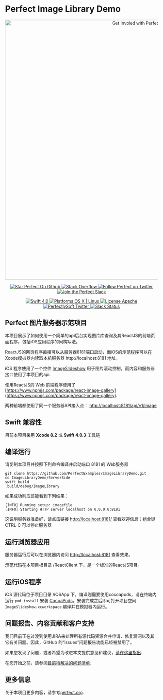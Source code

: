 # Perfect Image Library Demo

<p align="center">
    <a href="http://perfect.org/get-involved.html" target="_blank">
        <img src="http://perfect.org/assets/github/perfect_github_2_0_0.jpg" alt="Get Involed with Perfect!" width="854" />
    </a>
</p>

<p align="center">
    <a href="https://github.com/PerfectlySoft/Perfect" target="_blank">
        <img src="http://www.perfect.org/github/Perfect_GH_button_1_Star.jpg" alt="Star Perfect On Github" />
    </a>  
    <a href="http://stackoverflow.com/questions/tagged/perfect" target="_blank">
        <img src="http://www.perfect.org/github/perfect_gh_button_2_SO.jpg" alt="Stack Overflow" />
    </a>  
    <a href="https://twitter.com/perfectlysoft" target="_blank">
        <img src="http://www.perfect.org/github/Perfect_GH_button_3_twit.jpg" alt="Follow Perfect on Twitter" />
    </a>  
    <a href="http://perfect.ly" target="_blank">
        <img src="http://www.perfect.org/github/Perfect_GH_button_4_slack.jpg" alt="Join the Perfect Slack" />
    </a>
</p>

<p align="center">
    <a href="https://developer.apple.com/swift/" target="_blank">
        <img src="https://img.shields.io/badge/Swift-4.0-orange.svg?style=flat" alt="Swift 4.0">
    </a>
    <a href="https://developer.apple.com/swift/" target="_blank">
        <img src="https://img.shields.io/badge/Platforms-OS%20X%20%7C%20Linux%20-lightgray.svg?style=flat" alt="Platforms OS X | Linux">
    </a>
    <a href="http://perfect.org/licensing.html" target="_blank">
        <img src="https://img.shields.io/badge/License-Apache-lightgrey.svg?style=flat" alt="License Apache">
    </a>
    <a href="http://twitter.com/PerfectlySoft" target="_blank">
        <img src="https://img.shields.io/badge/Twitter-@PerfectlySoft-blue.svg?style=flat" alt="PerfectlySoft Twitter">
    </a>
    <a href="http://perfect.ly" target="_blank">
        <img src="http://perfect.ly/badge.svg" alt="Slack Status">
    </a>
</p>

## Perfect 图片服务器示范项目

本项目展示了如何使用一个简单的api后台实现图片库查询及其ReactJS的前端页面程序，包括iOS应用程序的同构写法。

ReactJS的网页程序直接可以从服务器8181端口启动，而iOS的示范程序可以在Xcode模拟器内读取本机服务器 http://localhost:8181 地址。

iOS 程序使用了一个控件 [ImageSlideshow](https://github.com/zvonicek/ImageSlideshow) 用于图片滚动控制，而内容和服务器接口使用了本项目的api.

使用ReactJS的 Web 前端程序使用了 [https://www.npmjs.com/package/react-image-gallery](https://www.npmjs.com/package/react-image-gallery).

两种前端都使用了同一个服务器API接入点：
 [http://localhost:8181/api/v1/image](http://localhost:8181/api/v1/image)


## Swift 兼容性

目前本项目采用 **Xcode 8.2** 或 **Swift 4.0.3** 工具链

## 编译运行

请复制本项目并按照下列命令编译并启动端口 8181 的 Web服务器

```
git clone https://github.com/PerfectExamples/ImageLibraryDemo.git
cd ImageLibraryDemo/ServerSide
swift build
.build/debug/ImageLibrary
```

如果成功则应该能看到下列结果：

```
[INFO] Running setup: imagefile
[INFO] Starting HTTP server localhost on 0.0.0.0:8181
```

这说明服务器准备好，请点击链接 [http://localhost:8181/](http://localhost:8181/) 查看欢迎信息；组合键 CTRL-C 可以停止服务器

## 运行浏览器应用

服务器运行后可以在浏览器内访问 [http://localhost:8181](http://localhost:8181) 查看效果。

示范代码在本项目根目录 /ReactClient 下，是一个标准的ReactJS项目。

## 运行iOS程序

iOS 源代码位于项目目录 /iOSApp 下，编译则需要使用cocoapods，请在终端内运行 `pod install` 安装 [CocoaPods](http://cocoapods.org/)。安装完成之后即可打开项目空间 `ImageSlideshow.xcworkspace` 编译并在模拟器内运行。

## 问题报告、内容贡献和客户支持

我们目前正在过渡到使用JIRA来处理所有源代码资源合并申请、修复漏洞以及其它有关问题。因此，GitHub 的“issues”问题报告功能已经被禁用了。

如果您发现了问题，或者希望为改进本文提供意见和建议，[请在这里指出](http://jira.perfect.org:8080/servicedesk/customer/portal/1).

在您开始之前，请参阅[目前待解决的问题清单](http://jira.perfect.org:8080/projects/ISS/issues).


## 更多信息
关于本项目更多内容，请参考[perfect.org](http://perfect.org).
